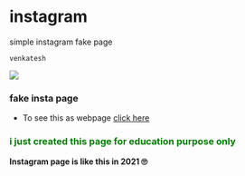# instagram
simple instagram fake page 
```
venkatesh 
```
<img src="https://i.ibb.co/n0tFfjY/instagram.png" > </img> 
### fake insta page
* To see this as webpage [click here](https://20a31a05g3.github.io/instagram/)

<div style="color:green" >
<h3  >i just created this page for education purpose only </h3>
 
</div>

<b>Instagram page is like this in 2021 🙄</b>
